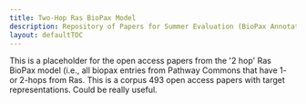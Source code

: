 ```yaml
---
title: Two-Hop Ras BioPax Model 
description: Repository of Papers for Summer Evaluation (BioPax Annotations)
layout: defaultTOC
---
```


This is a placeholder for the open access papers from the '2 hop' Ras BioPax model (i.e., 
all biopax entries from Pathway Commons that have 1- or 2-hops from Ras. This is a corpus
493 open access papers with target representations. Could be really useful. 